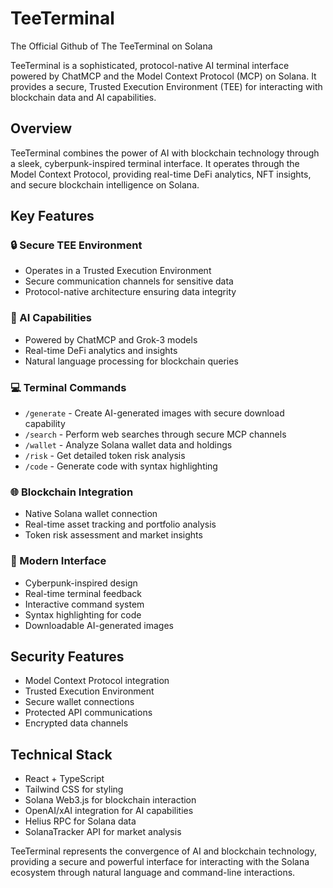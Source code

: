 # TeeTerminal
The Official Github of The TeeTerminal on Solana

TeeTerminal is a sophisticated, protocol-native AI terminal interface powered by ChatMCP and the Model Context Protocol (MCP) on Solana. It provides a secure, Trusted Execution Environment (TEE) for interacting with blockchain data and AI capabilities.

## Overview

TeeTerminal combines the power of AI with blockchain technology through a sleek, cyberpunk-inspired terminal interface. It operates through the Model Context Protocol, providing real-time DeFi analytics, NFT insights, and secure blockchain intelligence on Solana.

## Key Features

### 🔒 Secure TEE Environment
- Operates in a Trusted Execution Environment
- Secure communication channels for sensitive data
- Protocol-native architecture ensuring data integrity

### 🤖 AI Capabilities
- Powered by ChatMCP and Grok-3 models
- Real-time DeFi analytics and insights
- Natural language processing for blockchain queries

### 💻 Terminal Commands
- `/generate` - Create AI-generated images with secure download capability
- `/search` - Perform web searches through secure MCP channels
- `/wallet` - Analyze Solana wallet data and holdings
- `/risk` - Get detailed token risk analysis
- `/code` - Generate code with syntax highlighting

### 🌐 Blockchain Integration
- Native Solana wallet connection
- Real-time asset tracking and portfolio analysis
- Token risk assessment and market insights

### 🎨 Modern Interface
- Cyberpunk-inspired design
- Real-time terminal feedback
- Interactive command system
- Syntax highlighting for code
- Downloadable AI-generated images

## Security Features

- Model Context Protocol integration
- Trusted Execution Environment
- Secure wallet connections
- Protected API communications
- Encrypted data channels

## Technical Stack

- React + TypeScript
- Tailwind CSS for styling
- Solana Web3.js for blockchain interaction
- OpenAI/xAI integration for AI capabilities
- Helius RPC for Solana data
- SolanaTracker API for market analysis

TeeTerminal represents the convergence of AI and blockchain technology, providing a secure and powerful interface for interacting with the Solana ecosystem through natural language and command-line interactions.
